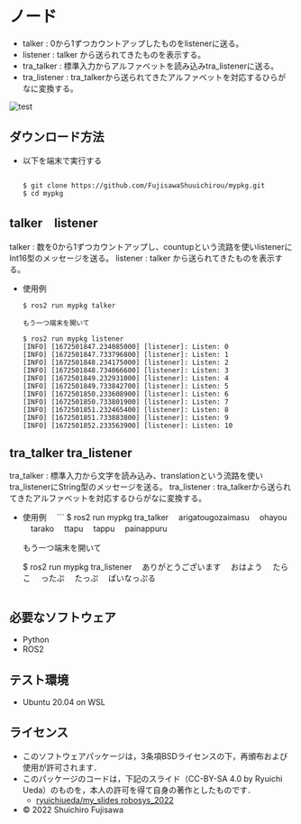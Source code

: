 # ノード
* talker       : 0から1ずつカウントアップしたものをlistenerに送る。
* listener     : talker から送られてきたものを表示する。
* tra_talker   : 標準入力からアルファベットを読み込みtra_listenerに送る。
* tra_listener : tra_talkerから送られてきたアルファベットを対応するひらがなに変換する。

![test](https://github.com/FujisawaShuuichirou/mypkg/actions/workflows/test.yml/badge.svg)

## ダウンロード方法
* 以下を端末で実行する
  ```

  $ git clone https://github.com/FujisawaShuuichirou/mypkg.git
  $ cd mypkg

  ```

## talker　listener
     
talker   : 数を0から1ずつカウントアップし、countupという流路を使いlistenerにInt16型のメッセージを送る。
listener : talker から送られてきたものを表示する。
* 使用例
  ```
  $ ros2 run mypkg talker

  もう一つ端末を開いて

  $ ros2 run mypkg listener
  [INFO] [1672501847.234085000] [listener]: Listen: 0
  [INFO] [1672501847.733796800] [listener]: Listen: 1
  [INFO] [1672501848.234175000] [listener]: Listen: 2
  [INFO] [1672501848.734066600] [listener]: Listen: 3
  [INFO] [1672501849.232931000] [listener]: Listen: 4
  [INFO] [1672501849.733842700] [listener]: Listen: 5
  [INFO] [1672501850.233608900] [listener]: Listen: 6
  [INFO] [1672501850.733801900] [listener]: Listen: 7
  [INFO] [1672501851.232465400] [listener]: Listen: 8
  [INFO] [1672501851.733883800] [listener]: Listen: 9
  [INFO] [1672501852.233563900] [listener]: Listen: 10

  ```
## tra_talker tra_listener

tra_talker   : 標準入力から文字を読み込み、translationという流路を使いtra_listenerにString型のメッセージを送る。
tra_listener : tra_talkerから送られてきたアルファベットを対応するひらがなに変換する。

* 使用例
　```
  $ ros2 run mypkg tra_talker
　arigatougozaimasu
　ohayou
　tarako
　ttapu
　tappu
　painappuru

  もう一つ端末を開いて

  $ ros2 run mypkg tra_listener
　ありがとうございます
　おはよう
　たらこ
　ったぷ
　たっぷ
　ぱいなっぷる

  ```
## 必要なソフトウェア
* Python
* ROS2

## テスト環境
* Ubuntu 20.04 on WSL

## ライセンス
* このソフトウェアパッケージは，3条項BSDライセンスの下，再頒布および使用が許可されます．
* このパッケージのコードは，下記のスライド（CC-BY-SA 4.0 by Ryuichi Ueda）のものを，本人の許可を得て自身の著作としたものです．
     * [ryuichiueda/my_slides robosys_2022](https://github.com/ryuichiueda/my_slides/tree/master/robosys_2022)
* © 2022 Shuichiro Fujisawa
